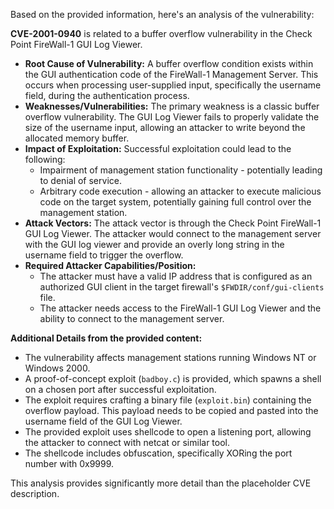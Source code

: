 Based on the provided information, here's an analysis of the vulnerability:

**CVE-2001-0940** is related to a buffer overflow vulnerability in the Check Point FireWall-1 GUI Log Viewer.

*   **Root Cause of Vulnerability:** A buffer overflow condition exists within the GUI authentication code of the FireWall-1 Management Server. This occurs when processing user-supplied input, specifically the username field, during the authentication process.
*   **Weaknesses/Vulnerabilities:** The primary weakness is a classic buffer overflow vulnerability. The GUI Log Viewer fails to properly validate the size of the username input, allowing an attacker to write beyond the allocated memory buffer.
*   **Impact of Exploitation:** Successful exploitation could lead to the following:
    *   Impairment of management station functionality - potentially leading to denial of service.
    *   Arbitrary code execution - allowing an attacker to execute malicious code on the target system, potentially gaining full control over the management station.
*   **Attack Vectors:** The attack vector is through the Check Point FireWall-1 GUI Log Viewer. The attacker would connect to the management server with the GUI log viewer and provide an overly long string in the username field to trigger the overflow.
*   **Required Attacker Capabilities/Position:**
    *   The attacker must have a valid IP address that is configured as an authorized GUI client in the target firewall's `$FWDIR/conf/gui-clients` file.
    *   The attacker needs access to the FireWall-1 GUI Log Viewer and the ability to connect to the management server.

**Additional Details from the provided content:**
* The vulnerability affects management stations running Windows NT or Windows 2000.
* A proof-of-concept exploit (`badboy.c`) is provided, which spawns a shell on a chosen port after successful exploitation.
* The exploit requires crafting a binary file (`exploit.bin`) containing the overflow payload. This payload needs to be copied and pasted into the username field of the GUI Log Viewer.
* The provided exploit uses shellcode to open a listening port, allowing the attacker to connect with netcat or similar tool.
* The shellcode includes obfuscation, specifically XORing the port number with 0x9999.

This analysis provides significantly more detail than the placeholder CVE description.